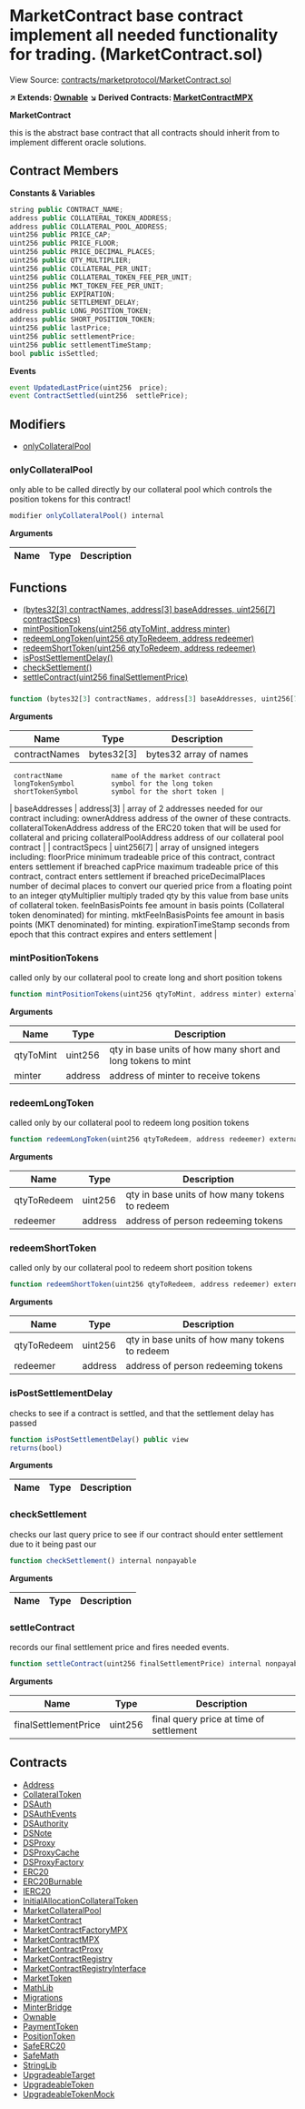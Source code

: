 # MarketContract base contract implement all needed functionality for trading. (MarketContract.sol)

View Source: [contracts/marketprotocol/MarketContract.sol](../../contracts/marketprotocol/MarketContract.sol)

**↗ Extends: [Ownable](Ownable.md)**
**↘ Derived Contracts: [MarketContractMPX](MarketContractMPX.md)**

**MarketContract**

this is the abstract base contract that all contracts should inherit from to
 implement different oracle solutions.

## Contract Members
**Constants & Variables**

```js
string public CONTRACT_NAME;
address public COLLATERAL_TOKEN_ADDRESS;
address public COLLATERAL_POOL_ADDRESS;
uint256 public PRICE_CAP;
uint256 public PRICE_FLOOR;
uint256 public PRICE_DECIMAL_PLACES;
uint256 public QTY_MULTIPLIER;
uint256 public COLLATERAL_PER_UNIT;
uint256 public COLLATERAL_TOKEN_FEE_PER_UNIT;
uint256 public MKT_TOKEN_FEE_PER_UNIT;
uint256 public EXPIRATION;
uint256 public SETTLEMENT_DELAY;
address public LONG_POSITION_TOKEN;
address public SHORT_POSITION_TOKEN;
uint256 public lastPrice;
uint256 public settlementPrice;
uint256 public settlementTimeStamp;
bool public isSettled;

```

**Events**

```js
event UpdatedLastPrice(uint256  price);
event ContractSettled(uint256  settlePrice);
```

## Modifiers

- [onlyCollateralPool](#onlycollateralpool)

### onlyCollateralPool

only able to be called directly by our collateral pool which controls the position tokens
 for this contract!

```js
modifier onlyCollateralPool() internal
```

**Arguments**

| Name        | Type           | Description  |
| ------------- |------------- | -----|

## Functions

- [(bytes32[3] contractNames, address[3] baseAddresses, uint256[7] contractSpecs)](#)
- [mintPositionTokens(uint256 qtyToMint, address minter)](#mintpositiontokens)
- [redeemLongToken(uint256 qtyToRedeem, address redeemer)](#redeemlongtoken)
- [redeemShortToken(uint256 qtyToRedeem, address redeemer)](#redeemshorttoken)
- [isPostSettlementDelay()](#ispostsettlementdelay)
- [checkSettlement()](#checksettlement)
- [settleContract(uint256 finalSettlementPrice)](#settlecontract)

### 

```js
function (bytes32[3] contractNames, address[3] baseAddresses, uint256[7] contractSpecs) public nonpayable
```

**Arguments**

| Name        | Type           | Description  |
| ------------- |------------- | -----|
| contractNames | bytes32[3] | bytes32 array of names
     contractName            name of the market contract
     longTokenSymbol         symbol for the long token
     shortTokenSymbol        symbol for the short token | 
| baseAddresses | address[3] | array of 2 addresses needed for our contract including:
     ownerAddress                    address of the owner of these contracts.
     collateralTokenAddress          address of the ERC20 token that will be used for collateral and pricing
     collateralPoolAddress           address of our collateral pool contract | 
| contractSpecs | uint256[7] | array of unsigned integers including:
     floorPrice          minimum tradeable price of this contract, contract enters settlement if breached
     capPrice            maximum tradeable price of this contract, contract enters settlement if breached
     priceDecimalPlaces  number of decimal places to convert our queried price from a floating point to
                         an integer
     qtyMultiplier       multiply traded qty by this value from base units of collateral token.
     feeInBasisPoints    fee amount in basis points (Collateral token denominated) for minting.
     mktFeeInBasisPoints fee amount in basis points (MKT denominated) for minting.
     expirationTimeStamp seconds from epoch that this contract expires and enters settlement | 

### mintPositionTokens

called only by our collateral pool to create long and short position tokens

```js
function mintPositionTokens(uint256 qtyToMint, address minter) external nonpayable onlyCollateralPool 
```

**Arguments**

| Name        | Type           | Description  |
| ------------- |------------- | -----|
| qtyToMint | uint256 | qty in base units of how many short and long tokens to mint | 
| minter | address | address of minter to receive tokens | 

### redeemLongToken

called only by our collateral pool to redeem long position tokens

```js
function redeemLongToken(uint256 qtyToRedeem, address redeemer) external nonpayable onlyCollateralPool 
```

**Arguments**

| Name        | Type           | Description  |
| ------------- |------------- | -----|
| qtyToRedeem | uint256 | qty in base units of how many tokens to redeem | 
| redeemer | address | address of person redeeming tokens | 

### redeemShortToken

called only by our collateral pool to redeem short position tokens

```js
function redeemShortToken(uint256 qtyToRedeem, address redeemer) external nonpayable onlyCollateralPool 
```

**Arguments**

| Name        | Type           | Description  |
| ------------- |------------- | -----|
| qtyToRedeem | uint256 | qty in base units of how many tokens to redeem | 
| redeemer | address | address of person redeeming tokens | 

### isPostSettlementDelay

checks to see if a contract is settled, and that the settlement delay has passed

```js
function isPostSettlementDelay() public view
returns(bool)
```

**Arguments**

| Name        | Type           | Description  |
| ------------- |------------- | -----|

### checkSettlement

checks our last query price to see if our contract should enter settlement due to it being past our

```js
function checkSettlement() internal nonpayable
```

**Arguments**

| Name        | Type           | Description  |
| ------------- |------------- | -----|

### settleContract

records our final settlement price and fires needed events.

```js
function settleContract(uint256 finalSettlementPrice) internal nonpayable
```

**Arguments**

| Name        | Type           | Description  |
| ------------- |------------- | -----|
| finalSettlementPrice | uint256 | final query price at time of settlement | 

## Contracts

* [Address](Address.md)
* [CollateralToken](CollateralToken.md)
* [DSAuth](DSAuth.md)
* [DSAuthEvents](DSAuthEvents.md)
* [DSAuthority](DSAuthority.md)
* [DSNote](DSNote.md)
* [DSProxy](DSProxy.md)
* [DSProxyCache](DSProxyCache.md)
* [DSProxyFactory](DSProxyFactory.md)
* [ERC20](ERC20.md)
* [ERC20Burnable](ERC20Burnable.md)
* [IERC20](IERC20.md)
* [InitialAllocationCollateralToken](InitialAllocationCollateralToken.md)
* [MarketCollateralPool](MarketCollateralPool.md)
* [MarketContract](MarketContract.md)
* [MarketContractFactoryMPX](MarketContractFactoryMPX.md)
* [MarketContractMPX](MarketContractMPX.md)
* [MarketContractProxy](MarketContractProxy.md)
* [MarketContractRegistry](MarketContractRegistry.md)
* [MarketContractRegistryInterface](MarketContractRegistryInterface.md)
* [MarketToken](MarketToken.md)
* [MathLib](MathLib.md)
* [Migrations](Migrations.md)
* [MinterBridge](MinterBridge.md)
* [Ownable](Ownable.md)
* [PaymentToken](PaymentToken.md)
* [PositionToken](PositionToken.md)
* [SafeERC20](SafeERC20.md)
* [SafeMath](SafeMath.md)
* [StringLib](StringLib.md)
* [UpgradeableTarget](UpgradeableTarget.md)
* [UpgradeableToken](UpgradeableToken.md)
* [UpgradeableTokenMock](UpgradeableTokenMock.md)

